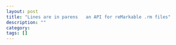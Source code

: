 ```yaml
---
layout: post
title: "Lines are in parens   an API for reMarkable .rm files"
description: ""
category: 
tags: []
---
```

